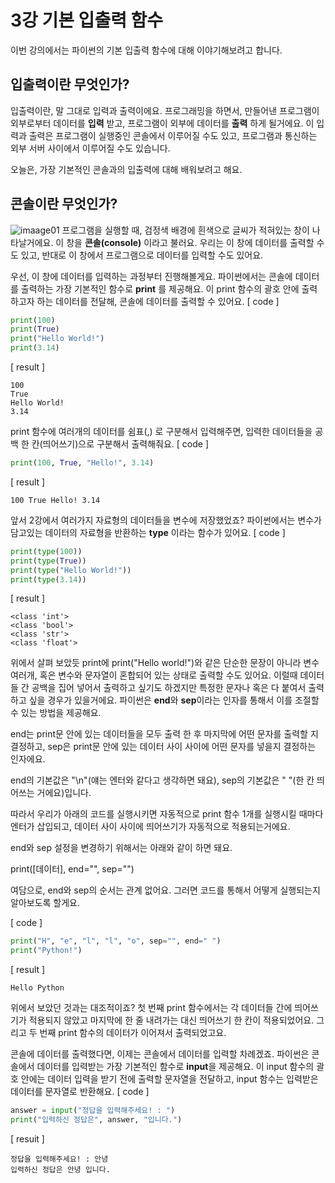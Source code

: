 # 3강 기본 입출력 함수
이번 강의에서는 파이썬의 기본 입출력 함수에 대해 이야기해보려고 합니다.

## 입출력이란 무엇인가?
입출력이란, 말 그대로 입력과 출력이에요. 프로그래밍을 하면서, 만들어낸 프로그램이 외부로부터 데이터를 **입력** 받고, 프로그램이 외부에 데이터를 **출력** 하게 될거에요.
이 입력과 출력은 프로그램이 실행중인 콘솔에서 이루어질 수도 있고, 프로그램과 통신하는 외부 서버 사이에서 이루어질 수도 있습니다.

오늘은, 가장 기본적인 콘솔과의 입출력에 대해 배워보려고 해요.

## 콘솔이란 무엇인가?
![imaage01](01-console.png)
프로그램을 실행할 때, 검정색 배경에 흰색으로 글씨가 적혀있는 창이 나타날거에요. 이 창을 **콘솔(console)** 이라고 불러요.
우리는 이 창에 데이터를 출력할 수도 있고, 반대로 이 창에서 프로그램으로 데이터를 입력할 수도 있어요.

우선, 이 창에 데이터를 입력하는 과정부터 진행해볼게요.
파이썬에서는 콘솔에 데이터를 출력하는 가장 기본적인 함수로 **print** 를 제공해요.
이 print 함수의 괄호 안에 출력하고자 하는 데이터를 전달해, 콘솔에 데이터를 출력할 수 있어요.
[ code ]
```python
print(100)
print(True)
print("Hello World!")
print(3.14)
```
[ result ]
```
100
True
Hello World!
3.14
```
print 함수에 여러개의 데이터를 쉼표(,) 로 구분해서 입력해주면, 입력한 데이터들을 공백 한 칸(띄어쓰기)으로 구분해서 출력해줘요.
[ code ]
```python
print(100, True, "Hello!", 3.14)
```
[ result ]
```
100 True Hello! 3.14
```

앞서 2강에서 여러가지 자료형의 데이터들을 변수에 저장했었죠? 파이썬에서는 변수가 담고있는 데이터의 자료형을 반환하는 **type** 이라는 함수가 있어요.
[ code ]
```python
print(type(100))
print(type(True))
print(type("Hello World!"))
print(type(3.14))
``` 
[ result ]
```
<class 'int'>
<class 'bool'>
<class 'str'>
<class 'float'>
```

위에서 살펴 보았듯 print에 print("Hello world!")와 같은 단순한 문장이 아니라 변수 여러개, 혹은 변수와 문자열이 혼합되어 있는 상태로 출력할 수도 있어요.
이럴때 데이터들 간 공백을 집어 넣어서 출력하고 싶기도 하겠지만 특정한 문자나 혹은 다 붙여서 출력하고 싶을 경우가 있을거에요.
파이썬은 **end**와 **sep**이라는 인자를 통해서 이를 조절할 수 있는 방법을 제공해요.

end는 print문 안에 있는 데이터들을 모두 출력 한 후 마지막에 어떤 문자를 출력할 지 결정하고,
sep은 print문 안에 있는 데이터 사이 사이에 어떤 문자를 넣을지 결정하는 인자에요.

end의 기본값은 "\n"(얘는 엔터와 같다고 생각하면 돼요),
sep의 기본값은 " "(한 칸 띄어쓰는 거에요)입니다.

따라서 우리가 아래의 코드를 실행시키면 자동적으로 print 함수 1개를 실행시킬 때마다 엔터가 삽입되고, 데이터 사이 사이에 띄어쓰기가 자동적으로 적용되는거에요.

end와 sep 설정을 변경하기 위해서는 아래와 같이 하면 돼요.

print([데이터], end="", sep="")

여담으로, end와 sep의 순서는 관계 없어요. 그러면 코드를 통해서 어떻게 실행되는지 알아보도록 할게요.

[ code ]
```python
print("H", "e", "l", "l", "o", sep="", end=" ")
print("Python!")
```

[ result ]
```
Hello Python
```

위에서 보았던 것과는 대조적이죠? 첫 번째 print 함수에서는 각 데이터들 간에 띄어쓰기가 적용되지 않았고 마지막에 한 줄 내려가는 대신 띄어쓰기 한 칸이 적용되었어요.
그리고 두 번째 print 함수의 데이터가 이어져서 출력되었고요.

콘솔에 데이터를 출력했다면, 이제는 콘솔에서 데이터를 입력할 차례겠죠.
파이썬은 콘솔에서 데이터를 입력받는 가장 기본적인 함수로 **input**을 제공해요.
이 input 함수의 괄호 안에는 데이터 입력을 받기 전에 출력할 문자열을 전달하고, input 함수는 입력받은 데이터를 문자열로 반환해요.
[ code ]
```python
answer = input("정답을 입력해주세요! : ")
print("입력하신 정답은", answer, "입니다.")
```
[ resuit ]
```
정답을 입력해주세요! : 안녕
입력하신 정답은 안녕 입니다.
```
